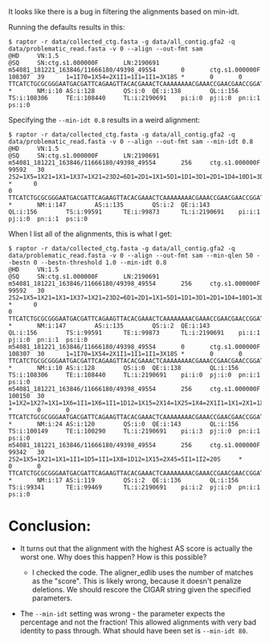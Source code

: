 It looks like there is a bug in filtering the alignments based on min-idt.

Running the defaults results in this:
```
$ raptor -r data/collected_ctg.fasta -g data/all_contig.gfa2 -q data/problematic_read.fasta -v 0 --align --out-fmt sam
@HD     VN:1.5
@SQ     SN:ctg.s1.000000F       LN:2190691
m54081_181221_163846/11666180/49398_49554       0       ctg.s1.000000F  108307  39      1=1I70=1X54=2X1I1=1I1=1I1=3X18S *       0       0       TTCATCTGCGCGGGAATGACGATTCAGAAGTTACACGAAACTCAAAAAAAACGAAACCGAACGAACCGGATTTCCGCTTTTACGGGAATGACGGCGCATAAGTTCCCGTGCGGACAGACCTAGATTCGAGAACACAAAAAAAACCAAAAAGGGGGT    *       NM:i:10 AS:i:128        QS:i:0  QE:i:138        QL:i:156        TS:i:108306     TE:i:108440     TL:i:2190691    pi:i:0  pj:i:0  pn:i:1  ps:i:0
```

Specifying the `--min-idt 0.8` results in a weird alignment:
```
$ raptor -r data/collected_ctg.fasta -g data/all_contig.gfa2 -q data/problematic_read.fasta -v 0 --align --out-fmt sam --min-idt 0.8
@HD     VN:1.5
@SQ     SN:ctg.s1.000000F       LN:2190691
m54081_181221_163846/11666180/49398_49554       256     ctg.s1.000000F  99592   30      2S2=1X5=1X21=1X1=1X37=1X21=23D2=6D1=2D1=1X1=5D1=1D1=3D1=2D1=1D4=10D1=3D1=2D2=2D2=2D1=1D1=2D2=2D2=1D1=3D1=3D3=3D1=2D1=1D1=1D1=2D3=4D1=3D1=2D1=13D2=2D1=6D1=1D2=12D1=1D1=14D13S   *      0
0       TTCATCTGCGCGGGAATGACGATTCAGAAGTTACACGAAACTCAAAAAAAACGAAACCGAACGAACCGGATTTCCGCTTTTACGGGAATGACGGCGCATAAGTTCCCGTGCGGACAGACCTAGATTCGAGAACACAAAAAAAACCAAAAAGGGGGT    *       NM:i:147        AS:i:135        QS:i:2  QE:i:143        QL:i:156        TS:i:99591      TE:i:99873      TL:i:2190691    pi:i:1  pj:i:0  pn:i:1  ps:i:0
```

When I list all of the alignments, this is what I get:
```
$ raptor -r data/collected_ctg.fasta -g data/all_contig.gfa2 -q data/problematic_read.fasta -v 0 --align --out-fmt sam --min-qlen 50 --bestn 0 --bestn-threshold 1.0 --min-idt 0.8
@HD     VN:1.5
@SQ     SN:ctg.s1.000000F       LN:2190691
m54081_181221_163846/11666180/49398_49554       256     ctg.s1.000000F  99592   30      2S2=1X5=1X21=1X1=1X37=1X21=23D2=6D1=2D1=1X1=5D1=1D1=3D1=2D1=1D4=10D1=3D1=2D2=2D2=2D1=1D1=2D2=2D2=1D1=3D1=3D3=3D1=2D1=1D1=1D1=2D3=4D1=3D1=2D1=13D2=2D1=6D1=1D2=12D1=1D1=14D13S   *      0
0       TTCATCTGCGCGGGAATGACGATTCAGAAGTTACACGAAACTCAAAAAAAACGAAACCGAACGAACCGGATTTCCGCTTTTACGGGAATGACGGCGCATAAGTTCCCGTGCGGACAGACCTAGATTCGAGAACACAAAAAAAACCAAAAAGGGGGT    *       NM:i:147        AS:i:135        QS:i:2  QE:i:143        QL:i:156        TS:i:99591      TE:i:99873      TL:i:2190691    pi:i:1  pj:i:0  pn:i:1  ps:i:0
m54081_181221_163846/11666180/49398_49554       0       ctg.s1.000000F  108307  30      1=1I70=1X54=2X1I1=1I1=1I1=3X18S *       0       0       TTCATCTGCGCGGGAATGACGATTCAGAAGTTACACGAAACTCAAAAAAAACGAAACCGAACGAACCGGATTTCCGCTTTTACGGGAATGACGGCGCATAAGTTCCCGTGCGGACAGACCTAGATTCGAGAACACAAAAAAAACCAAAAAGGGGGT    *       NM:i:10 AS:i:128        QS:i:0  QE:i:138        QL:i:156        TS:i:108306     TE:i:108440     TL:i:2190691    pi:i:0  pj:i:0  pn:i:1  ps:i:0
m54081_181221_163846/11666180/49398_49554       256     ctg.s1.000000F  100150  30      1=1X2=1X27=1X1=1X6=1I1=1X6=1I1=1D12=1X15=2X14=1X25=1X4=2X1I1=1X1=2X1=1X1=2X1=2X13S      *       0       0       TTCATCTGCGCGGGAATGACGATTCAGAAGTTACACGAAACTCAAAAAAAACGAAACCGAACGAACCGGATTTCCGCTTTTACGGGAATGACGGCGCATAAGTTCCCGTGCGGACAGACCTAGATTCGAGAACACAAAAAAAACCAAAAAGGGGGT    *       NM:i:24 AS:i:120        QS:i:0  QE:i:143        QL:i:156        TS:i:100149     TE:i:100290     TL:i:2190691    pi:i:3  pj:i:0  pn:i:1  ps:i:0
m54081_181221_163846/11666180/49398_49554       256     ctg.s1.000000F  99342   30      2S2=1X5=1X21=1X1=1I1=1D5=1I1=1X8=1D12=1X15=2X45=5I1=1I2=20S     *       0       0       TTCATCTGCGCGGGAATGACGATTCAGAAGTTACACGAAACTCAAAAAAAACGAAACCGAACGAACCGGATTTCCGCTTTTACGGGAATGACGGCGCATAAGTTCCCGTGCGGACAGACCTAGATTCGAGAACACAAAAAAAACCAAAAAGGGGGT    *       NM:i:17 AS:i:119        QS:i:2  QE:i:136        QL:i:156        TS:i:99341      TE:i:99469      TL:i:2190691    pi:i:2  pj:i:0  pn:i:1  ps:i:0
```

# Conclusion:
- It turns out that the alignment with the highest AS score is actually the worst one. Why does this happen? How is this possible?
    - I checked the code. The aligner_edlib uses the number of matches as the "score". This is likely wrong, because it doesn't penalize deletions. We should rescore the CIGAR string given the specified parameters.

- The `--min-idt` setting was wrong - the parameter expects the percentage and not the fraction! This allowed alignments with very bad identity to pass through. What should have been set is `--min-idt 80`.
